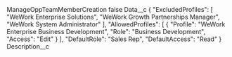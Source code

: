 <?xml version="1.0" encoding="UTF-8"?>
<CustomMetadata xmlns="http://soap.sforce.com/2006/04/metadata" xmlns:xsi="http://www.w3.org/2001/XMLSchema-instance" xmlns:xsd="http://www.w3.org/2001/XMLSchema">
    <label>ManageOppTeamMemberCreation</label>
    <protected>false</protected>
    <values>
        <field>Data__c</field>
        <value xsi:type="xsd:string">{ 
&quot;ExcludedProfiles&quot;: [ 
&quot;WeWork Enterprise Solutions&quot;, 
&quot;WeWork Growth Partnerships Manager&quot;, 
&quot;WeWork System Administrator&quot; 
], 
&quot;AllowedProfiles&quot;: [ 
{ 
&quot;Profile&quot;: &quot;WeWork Enterprise Business Development&quot;, 
&quot;Role&quot;: &quot;Business Development&quot;, 
&quot;Access&quot;: &quot;Edit&quot; 
}
], 
&quot;DefaultRole&quot;: &quot;Sales Rep&quot;, 
&quot;DefaultAccess&quot;: &quot;Read&quot; 
}</value>
    </values>
    <values>
        <field>Description__c</field>
        <value xsi:nil="true"/>
    </values>
</CustomMetadata>
